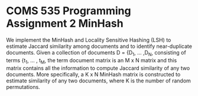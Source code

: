 # COMS 535 Programming Assignment 2 MinHash
We implement the MinHash and Locality Sensitive Hashing (LSH) to estimate Jaccard similarity among documents and to identify near-duplicate documents. Given a collection of documents D = {D<sub>1</sub>, ... ,D<sub>N</sub>, consisting of terms {t<sub>1</sub>, ... , t<sub>M</sub>, the term document matrix is an M x N matrix and this matrix contains all the information to compute Jaccard similarity of any two documents. More specifically, a K x N MinHash matrix is constructed to estimate similarity of any two documents, where K is
the number of random permutations.
